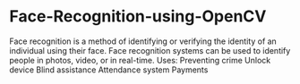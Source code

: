 # Face-Recognition-using-OpenCV
Face recognition is a method of identifying or verifying the identity of an individual using their face. Face recognition systems can be used to identify people in photos, video, or in real-time. 
Uses:
Preventing crime
Unlock device
Blind assistance
Attendance system
Payments
